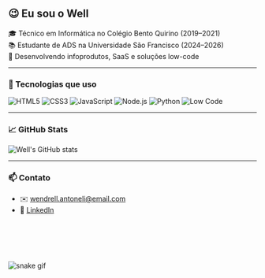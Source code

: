 ## 😉 Eu sou o Well

🎓 Técnico em Informática no Colégio Bento Quirino (2019–2021)<br>
📚 Estudante de ADS na Universidade São Francisco (2024–2026)<br>
🚀 Desenvolvendo infoprodutos, SaaS e soluções low-code

---

### 🧰 Tecnologias que uso

![HTML5](https://img.shields.io/badge/HTML5-E34F26?style=flat&logo=html5&logoColor=white)
![CSS3](https://img.shields.io/badge/CSS3-1572B6?style=flat&logo=css3&logoColor=white)
![JavaScript](https://img.shields.io/badge/JavaScript-F7DF1E?style=flat&logo=javascript&logoColor=black)
![Node.js](https://img.shields.io/badge/Node.js-339933?style=flat&logo=nodedotjs&logoColor=white)
![Python](https://img.shields.io/badge/Python-3776AB?style=flat&logo=python&logoColor=white)
![Low Code](https://img.shields.io/badge/Low--Code-blueviolet?style=flat)

---

### 📈 GitHub Stats

![Well's GitHub stats](https://github-readme-stats.vercel.app/api?username=euw3ll&show_icons=true&theme=radical)

---

### 📫 Contato

- ✉️ wendrell.antoneli@email.com  
- 🔗 [LinkedIn](https://www.linkedin.com/in/wendrell-antoneli-27592a2b2)  

<br><br><br><br>

![snake gif](https://github.com/euw3ll/euw3ll/blob/output/github-contribution-grid-snake.svg)

